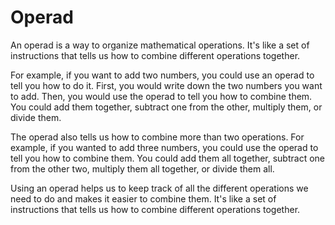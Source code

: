 # Operad

An operad is a way to organize mathematical operations. It's like a set of instructions that tells us how to combine different operations together. 

For example, if you want to add two numbers, you could use an operad to tell you how to do it. First, you would write down the two numbers you want to add. Then, you would use the operad to tell you how to combine them. You could add them together, subtract one from the other, multiply them, or divide them. 

The operad also tells us how to combine more than two operations. For example, if you wanted to add three numbers, you could use the operad to tell you how to combine them. You could add them all together, subtract one from the other two, multiply them all together, or divide them all. 

Using an operad helps us to keep track of all the different operations we need to do and makes it easier to combine them. It's like a set of instructions that tells us how to combine different operations together.
